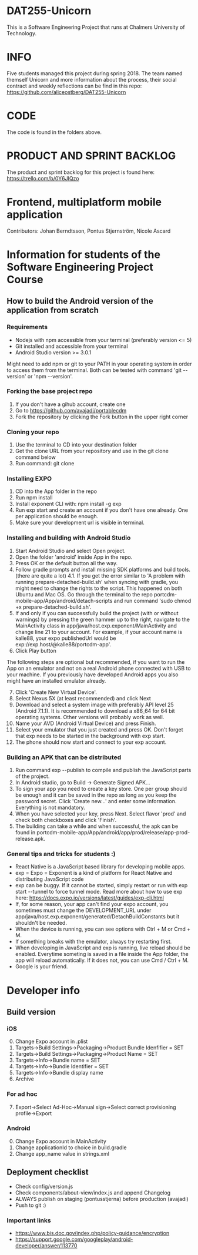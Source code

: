 # DAT255-Unicorn
This is a Software Engineering Project that runs at Chalmers University of Technology. 

# INFO
Five students managed this project during spring 2018. The team named themself Unicorn and more information about the process, their social contract and weekly reflections can be find in this repo: https://github.com/aliceostberg/DAT255-Unicorn

# CODE
The code is found in the folders above.

# PRODUCT AND SPRINT BACKLOG
The product and sprint backlog for this project is found here: https://trello.com/b/0Y6JIQzo


# Frontend, multiplatform mobile application
Contributors: 
Johan Berndtsson, Pontus Stjernström, Nicole Ascard

# Information for students of the Software Engineering Project Course
## How to build the Android version of the application from scratch
### Requirements
* Nodejs with npm accessible from your terminal (preferably version <= 5)
* Git installed and accessible from your terminal
* Android Studio version >= 3.0.1

Might need to add npm or git to your PATH in your operating system in order to access
them from the terminal. Both can be tested with command 'git --version' or 'npm --version'.

### Forking the base project repo
1. If you don't have a gihub account, create one 
2. Go to https://github.com/avajadi/portablecdm
3. Fork the repository by clicking the Fork button in the upper right corner

### Cloning your repo
1. Use the terminal to CD into your destination folder
2. Get the clone URL from your repository and use in the git clone command below
2. Run command: git clone <your repositry URL>

### Installing EXPO
1. CD into the App folder in the repo
2. Run npm install
3. Install exponent CLI with: npm install -g exp
4. Run exp start and create an account if you don't have one already. One per application should be enough.
5. Make sure your development url is visible in terminal.

### Installing and building with Android Studio
1. Start Android Studio and select Open project.
2. Open the folder 'android' inside App in the repo.
3. Press OK or the default button all the way.
4. Follow gradle prompts and install missing SDK platforms and build tools. (there are quite a lot)
4.1. If you get the error similar to 'A problem with running prepare-detached-build.sh' when syncing with gradle, you might need to change the rights to the script. This happened on both Ubuntu and Mac OS. Go through the terminal to the repo portcdm-mobile-app/App/android/detach-scripts and run command 'sudo chmod +x prepare-detached-build.sh'.
5. If and only if you can successfully build the project (with or without warnings) by pressing the green hammer up to the right, navigate to the MainActivity class in app/java/host.exp.exponent/MainActivity and change line 21 to your account. For example, if your account name is kalle88, your expo publishedUrl would be exp://exp.host/@kalle88/portcdm-app'.
6. Click Play button

The following steps are optional but recommended, if you want to run the App on an emulator and not on a real Android phone connected with USB to your machine. If you previously have developed 
Android apps you also might have an installed emulator already.

7. Click 'Create New Virtual Device'.
8. Select Nexus 5X (at least recommended) and click Next
9. Download and select a system image with preferably API level 25 (Android 7.1.1). It is recommended to download a x86_64 for 64 bit operating systems. Other versions will probably work as well.
10. Name your AVD (Android Virtual Device) and press Finish.
11. Select your emulator that you just created and press OK. Don't forget that exp needs to be started in the background with exp start.
12. The phone should now start and connect to your exp account.

### Building an APK that can be distributed
1. Run command exp --publish to compile and publish the JavaScript parts of the project.
2. In Android studio, go to Build -> Generate Signed APK...
3. To sign your app you need to create a key store. One per group should be enough and it can be saved in the repo as long as you keep the password secret. Click 'Create new...' and enter some information. Everything is not mandatory.
4. When you have selected your key, press Next. Select flavor 'prod' and check both checkboxes and click 'Finish'.
5. The building can take a while and when successful, the apk can be found in portcdm-mobile-app/App/android/app/prod/release/app-prod-release.apk.

### General tips and tricks for students :)
* React Native is a JavaScript based library for developing mobile apps.
* exp = Expo = Exponent is a kind of platform for React Native and distributing JavaScript code
* exp can be buggy. If it cannot be started, simply restart or run with exp start --tunnel to force tunnel mode. Read more about how to use exp here: https://docs.expo.io/versions/latest/guides/exp-cli.html
* If, for some reason, your app can't find your expo account, you sometimes must change the DEVELOPMENT_URL under app/java/host.exp.exponent/generated/DetachBuildConstants but it shouldn't be needed.
* When the device is running, you can see options with Ctrl + M or Cmd + M.
* If something breaks with the emulator, always try restarting first.
* When developing in JavaScript and exp is running, live reload should be enabled. Everytime someting is saved in a file inside the App folder, the app will reload automatically. If it does not, you can use Cmd / Ctrl + M.
* Google is your friend.



# Developer info
## Build version
### iOS
0. Change Expo account in .plist
1. Targets->Build Settings->Packaging->Product Bundle Idenfifier = SET
2. Targets->Build Settings->Packaging->Product Name = SET
3. Targets->Info->Bundle name = SET
4. Targets->Info->Bundle Identifier = SET
5. Targets->Info->Bundle display name
6. Archive
### For ad hoc
7. Export->Select Ad-Hoc->Manual sign->Select correct provisioning profile->Export

### Android
0. Change Expo account in MainActivity
1. Change applicationId to choice in build.gradle
2. Change app_name value in strings.xml

## Deployment checklist
* Check config/version.js
* Check components/about-view/index.js and append Changelog
* ALWAYS publish on staging (pontusstjerna) before production (avajadi)
* Push to git :)

### Important links
* https://www.bis.doc.gov/index.php/policy-guidance/encryption
* https://support.google.com/googleplay/android-developer/answer/113770
